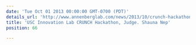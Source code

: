 ```yaml
---
date: 'Tue Oct 01 2013 00:00:00 GMT-0700 (PDT)'
details_url: 'http://www.annenberglab.com/news/2013/10/crunch-hackathon-recap'
title: 'USC Innovation Lab CRUNCH Hackathon, Judge. Shauna Nep'
position: 66

---
```

